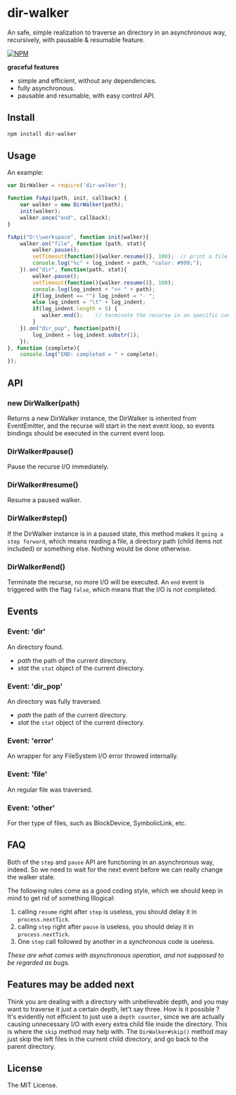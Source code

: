 # dir-walker
An safe, simple realization to traverse an directory in an asynchronous way, recursively, with pausable &amp; resumable feature.

[![NPM](https://nodei.co/npm/dir-walker.png?downloads=true&downloadRank=true&stars=true)](https://nodei.co/npm/dir-walker/)

**graceful features**

+ simple and efficient, without any dependencies.
+ fully asynchronous.
+ pausable and resumable, with easy control API.

## Install

```bash
npm install dir-walker
```

## Usage

An example:

```javascript
var DirWalker = require('dir-walker');

function fsApi(path, init, callback) {
	var walker = new DirWalker(path);
	init(walker);
	walker.once("end", callback);
}

fsApi("D:\\workspace", function init(walker){
	walker.on("file", function (path, stat){
		walker.pause();
		setTimeout(function(){walker.resume()}, 100);  // print a file every 100ms
		console.log("%c" + log_indent + path, "color: #999;");
	}).on("dir", function(path, stat){
		walker.pause();
		setTimeout(function(){walker.resume()}, 100);
		console.log(log_indent + ">> " + path);
		if(log_indent == "") log_indent = "- ";
		else log_indent = "\t" + log_indent;
		if(log_indent.length > 5) {
		   walker.end();    // terminate the recurse in an specific condition
		}
	}).on("dir_pop", function(path){
		log_indent = log_indent.substr(1);
	});
}, function (complete){
	console.log("END: completed = " + complete);
});
```


## API

### new DirWalker(path)

Returns a new DirWalker instance, the DirWalker is inherited from EventEmitter, and the recurse will start in the next event loop,
so events bindings should be executed in the current event loop.

### DirWalker#pause()

Pause the recurse I/O immediately.

### DirWalker#resume()

Resume a paused walker.

### DirWalker#step()

If the DirWalker instance is in a paused state, this method makes it `going a step forward`, which means reading a file, a directory path (child items not included) or something else. Nothing would be done otherwise.

### DirWalker#end()

Terminate the recurse, no more I/O will be executed. An `end` event is triggered with the flag `false`, which means that the I/O is not completed.

## Events

### Event: 'dir'

An directory found.

+ *path* the path of the current directory.
+ *stat* the `stat` object of the current directory.

### Event: 'dir_pop'

An directory was fully traversed.

+ *path* the path of the current directory.
+ *stat* the `stat` object of the current directory.

### Event: 'error'

An wrapper for any FileSystem I/O error throwed internally.

### Event: 'file'

An regular file was traversed.

### Event: 'other'

For ther type of files, such as BlockDevice, SymbolicLink, etc.

## FAQ

Both of the `step` and `pause` API are functioning in an asynchronous way, indeed. So we need to wait for the next event before we can really change the walker state.

The following rules come as a good coding style, which we should keep in mind to get rid of something Illogical:

1. calling `resume` right after `step` is useless, you should delay it in `process.nextTick`. 
2. calling `step` right after `pause` is useless, you should delay it in `process.nextTick`. 
3. One `step` call followed by another in a synchronous code is useless. 

_These are what comes with asynchronous operation, and not supposed to be regarded as bugs._

## Features may be added next

Think you are dealing with a directory with unbelievable depth, and you may want to traverse it just a certain depth, let't say three. How is it possible ? It's evidently not efficient to just use a `depth counter`, since we are actually causing unnecessary I/O with every extra child file inside the directory. This is where the `skip` method may help with.
The `DirWalker#skip()` method may just skip the left files in the current child directory, and go back to the parent directory.

## License

The MIT License.

